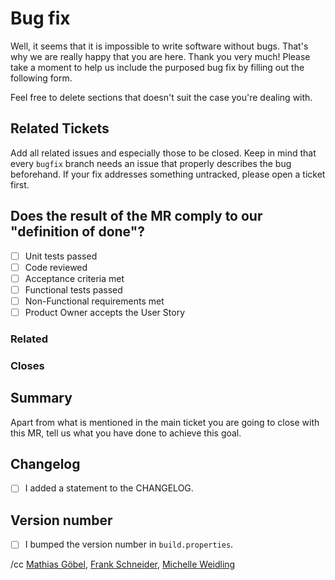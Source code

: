 # Bug fix

Well, it seems that it is impossible to write software without bugs. That's why
we are really happy that you are here. Thank you very much! Please take a moment
to help us include the purposed bug fix by filling out the following form.

Feel free to delete sections that doesn't suit the case you're dealing with.

## Related Tickets

Add all related issues and especially those to be closed. Keep in mind that every
`bugfix` branch needs an issue that properly describes the bug beforehand. If your
fix addresses something untracked, please open a ticket first.

## Does the result of the MR comply to our "definition of done"?

* [ ] Unit tests passed
* [ ] Code reviewed
* [ ] Acceptance criteria met
* [ ] Functional tests passed
* [ ] Non-Functional requirements met
* [ ] Product Owner accepts the User Story

### Related

### Closes

## Summary

Apart from what is mentioned in the main ticket you are going to close with this
MR, tell us what you have done to achieve this goal.

## Changelog

* [ ] I added a statement to the CHANGELOG.

## Version number

* [ ] I bumped the version number in `build.properties`.

/cc [Mathias Göbel](https://gitlab.gwdg.de/mgoebel), [Frank Schneider](https://gitlab.gwdg.de/schneider210), [Michelle Weidling](https://gitlab.gwdg.de/mrodzis)
